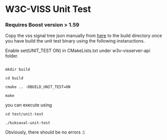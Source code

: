 # W3C-VISS Unit Test

### Requires Boost version > 1.59

Copy the vss signal tree json manually from [here](https://github.com/GENIVI/vehicle_signal_specification/blob/master/vss_rel_1.0.json) to the build directory once you have build the unit test binary using the following instaructions.

Enable set(UNIT_TEST ON) in CMakeLists.txt under w3v-visserver-api folder.

```

mkdir build

cd build

cmake .. -DBUILD_UNIT_TEST=ON

make

```
you can execute using

```
cd test/unit-test

./kuksaval-unit-test

```

Obviously, there should be no errors :)
